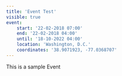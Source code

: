 ```yaml
---
title: 'Event Test'
visible: true
event:
    start: '22-02-2018 07:00'
    end: '22-02-2018 04:00'
    until: '18-10-2022 04:00'
    location: 'Washington, D.C.'
    coordinates: '38.9071923, -77.0368707'
---
```


This is a sample Event